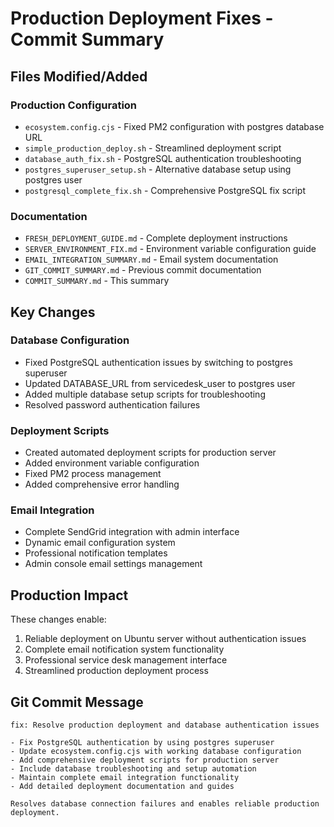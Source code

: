 # Production Deployment Fixes - Commit Summary

## Files Modified/Added

### Production Configuration
- `ecosystem.config.cjs` - Fixed PM2 configuration with postgres database URL
- `simple_production_deploy.sh` - Streamlined deployment script
- `database_auth_fix.sh` - PostgreSQL authentication troubleshooting
- `postgres_superuser_setup.sh` - Alternative database setup using postgres user
- `postgresql_complete_fix.sh` - Comprehensive PostgreSQL fix script

### Documentation
- `FRESH_DEPLOYMENT_GUIDE.md` - Complete deployment instructions
- `SERVER_ENVIRONMENT_FIX.md` - Environment variable configuration guide
- `EMAIL_INTEGRATION_SUMMARY.md` - Email system documentation
- `GIT_COMMIT_SUMMARY.md` - Previous commit documentation
- `COMMIT_SUMMARY.md` - This summary

## Key Changes

### Database Configuration
- Fixed PostgreSQL authentication issues by switching to postgres superuser
- Updated DATABASE_URL from servicedesk_user to postgres user
- Added multiple database setup scripts for troubleshooting
- Resolved password authentication failures

### Deployment Scripts
- Created automated deployment scripts for production server
- Added environment variable configuration
- Fixed PM2 process management
- Added comprehensive error handling

### Email Integration
- Complete SendGrid integration with admin interface
- Dynamic email configuration system
- Professional notification templates
- Admin console email settings management

## Production Impact

These changes enable:
1. Reliable deployment on Ubuntu server without authentication issues
2. Complete email notification system functionality
3. Professional service desk management interface
4. Streamlined production deployment process

## Git Commit Message

```
fix: Resolve production deployment and database authentication issues

- Fix PostgreSQL authentication by using postgres superuser
- Update ecosystem.config.cjs with working database configuration
- Add comprehensive deployment scripts for production server
- Include database troubleshooting and setup automation
- Maintain complete email integration functionality
- Add detailed deployment documentation and guides

Resolves database connection failures and enables reliable production deployment.
```
